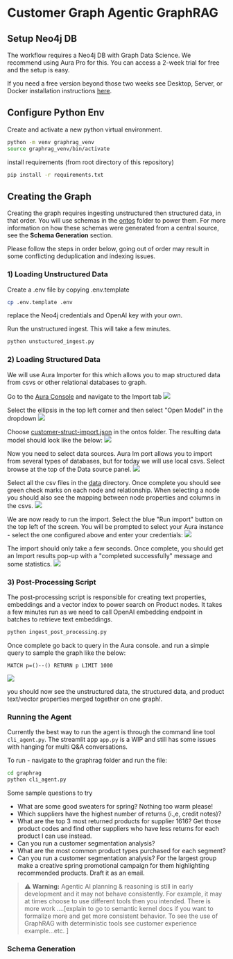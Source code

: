 # Customer Graph Agentic GraphRAG

## Setup Neo4j DB
The workflow requires a Neo4j DB with Graph Data Science. We recommend using Aura Pro for this.  You can access a 2-week trial for free and the setup is easy. 

If you need a free version beyond those two weeks see Desktop, Server, or Docker installation instructions [here](https://neo4j.com/docs/graph-data-science/current/installation).  

## Configure Python Env
Create and activate a new python virtual environment.
```bash
python -m venv graphrag_venv
source graphrag_venv/bin/activate
```
install requirements (from root directory of this repository)

```bash
pip install -r requirements.txt
```

## Creating the Graph
Creating the graph requires ingesting unstructured then structured data, in that order. You will use schemas in the [ontos](./ontos) folder to power them.  For more information on how these schemas were generated from a central source, see the __Schema Generation__ section.

Please follow the steps in order below, going out of order may result in some conflicting deduplication and indexing issues. 

### 1) Loading Unstructured Data
Create a .env file by copying .env.template

```bash
cp .env.template .env
```
replace the Neo4j credentials and OpenAI key with your own. 

Run the unstructured ingest.  This will take a few minutes.
```bash
python unstuctured_ingest.py
```

### 2) Loading Structured Data
We will use Aura Importer for this which allows you to map structured data from csvs or other relational databases to graph. 

Go to the [Aura Console](https://console.neo4j.io/) and navigate to the Import tab
![](img/struct-ingest-0-goto-import.png)

Select the ellipsis in the top left corner and then select "Open Model" in the dropdown
![](img/struct-ingest-1-open-model.png)

Choose [customer-struct-import.json](ontos/customer-struct-import.json) in the ontos folder. The resulting data model should look like the below:
![](img/struct-ingest-2-see-model.png)

Now you need to select data sources.  Aura Im port allows you to import from several types of databases, but for today we will use local csvs. Select browse at the top of the Data source panel.
![](img/struct-ingest-3-get-sources.png)

Select all the csv files in the [data](data) directory. Once complete you should see green check marks on each node and relationship.  When selecting a node you should also see the mapping between node properties and columns in the csvs.
![](img/struct-ingest-5-see-mapping.png)

We are now ready to run the import.  Select the blue "Run import" button on the top left of the screen.  You will be prompted to select your Aura instance - select the one configured above and enter your credentials:
![](img/struct-ingest-6-connection-credentials.png)

The import should only take a few seconds. Once complete, you should get an Import results pop-up with a "completed successfully" message and some statistics.
![](img/struct-ingest-7-import-results.png)

### 3) Post-Processing Script
The post-processing script is responsible for creating text properties, embeddings and a vector index to power search on Product nodes.  It takes a few minutes run as we need to call OpenAI embedding endpoint in batches to retrieve text embeddings.
```bash
python ingest_post_processing.py
```

Once complete go back to query in the Aura console. and run a simple query to sample the graph like the below:
```cypher
MATCH p=()--() RETURN p LIMIT 1000
```
![](img/confirm-ingest.png)

you should now see the unstructured data, the structured data, and product text/vector properties merged together on one graph!. 


### Running the Agent
Currently the best way to run the agent is through the command line tool `cli_agent.py`. The streamlit app `app.py` is a WIP and still has some issues with hanging for multi Q&A conversations. 

To run - navigate to the graphrag folder and run the file:

```bash
cd graphrag
python cli_agent.py
```
Some sample questions to try
- What are some good sweaters for spring?  Nothing too warm please!
- Which suppliers have the highest number of returns (i.,e, credit notes)?
- What are the top 3 most returned products for supplier 1616? Get those product codes and find other suppliers who have less returns for each product I can use instead.
- Can you run a customer segmentation analysis?
- What are the most common product types purchased for each segment?
- Can you run a customer segmentation analysis? For the largest group make a creative spring promotional campaign for them highlighting recommended products.  Draft it as an email.


> ⚠️ **Warning:** Agentic AI planning & reasoning is still in early development and it may not behave consistently.  For example, it may at times choose to use different tools then you intended.  There is more work ....\[explain to go to semantic kernel docs if you want to formalize more and get more consistent behavior.  To see the use of GraphRAG with deterministic tools see customer experience example...etc. \]

### Schema Generation



